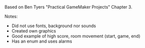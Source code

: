 Based on Ben Tyers "Practical GameMaker Projects" Chapter 3.


Notes:

* Did not use fonts, background nor sounds
* Created own graphics
* Good example of high score, room movement (start, game, end)
* Has an enum and uses alarms


